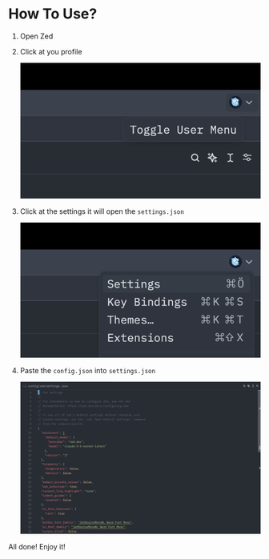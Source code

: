 # How To Use?

1. Open Zed

2. Click at you profile

   <img src="screenshots-videos/profile.png">

3. Click at the settings it will open the `settings.json`

   <img src="screenshots-videos/setting_menu.png">

4. Paste the `config.json` into `settings.json`

   <img src="screenshots-videos/settings.png">

All done! Enjoy it!
